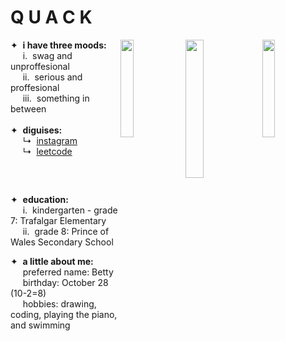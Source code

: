 # Q U A C K

<img align=right src = "https://github.com/quackleston/quackleston/assets/137237933/25d613a8-a50a-460f-b9e6-51ee1f0227ff" width=20%/>
<img align=right src = "https://github.com/quackleston/quackleston/assets/137237933/8ac0f0c7-0879-4422-bb05-94ba5034c591" width=23.8%/>
<img align=right src = "https://static.wikia.nocookie.net/atheal/images/2/2d/Duck.jpg/revision/latest/thumbnail/width/360/height/360?cb=20180722142252" width=20%/>

<div align=left width=20%>
  
✦  **i have three moods:**
  <br>     i.  swag and unproffesional
  <br>     ii.  serious and proffesional
  <br>     iii.  something in between
<br><br>
✦  **diguises:**
  <br>     ↳  <a href="https://www.instagram.com/quackleston/">instagram</a> 
  <br>     ↳  <a href="https://leetcode.com/quackleston/">leetcode </a>
  ##
  <br>
</div>

✦  **education:**
  <br>     i.  kindergarten - grade 7: Trafalgar Elementary
  <br>     ii.  grade 8: Prince of Wales Secondary School

✦  **a little about me:**
  <br>     preferred name: Betty <br>     birthday: October 28 (10-2=8) <br>     hobbies: drawing, coding, playing the piano, and swimming


